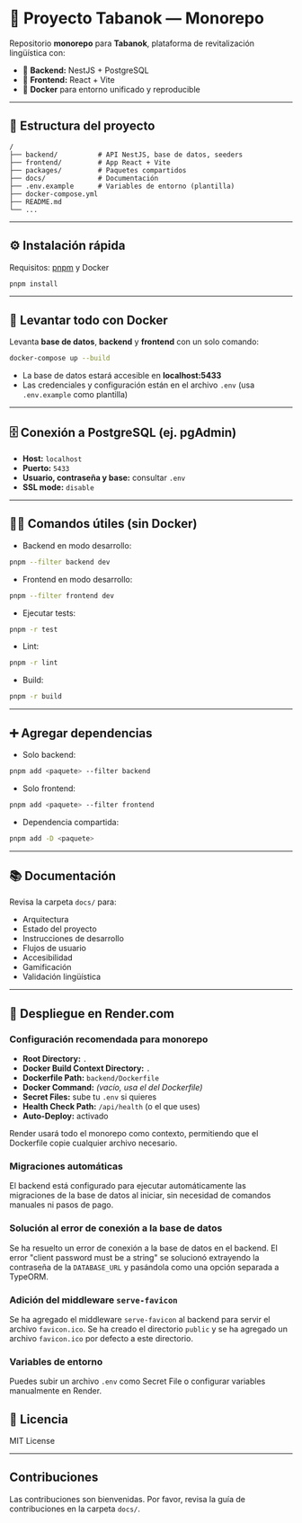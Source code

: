 # 🌿 Proyecto Tabanok — Monorepo

Repositorio **monorepo** para **Tabanok**, plataforma de revitalización lingüística con:

- 🚀 **Backend:** NestJS + PostgreSQL
- 🎨 **Frontend:** React + Vite
- 🐳 **Docker** para entorno unificado y reproducible

---

## 📁 Estructura del proyecto

```
/
├── backend/          # API NestJS, base de datos, seeders
├── frontend/         # App React + Vite
├── packages/         # Paquetes compartidos
├── docs/             # Documentación
├── .env.example      # Variables de entorno (plantilla)
├── docker-compose.yml
├── README.md
└── ...
```

---

## ⚙️ Instalación rápida

Requisitos: [pnpm](https://pnpm.io/) y Docker

```bash
pnpm install
```

---

## 🐳 Levantar todo con Docker

Levanta **base de datos**, **backend** y **frontend** con un solo comando:

```bash
docker-compose up --build
```

- La base de datos estará accesible en **localhost:5433**
- Las credenciales y configuración están en el archivo `.env` (usa `.env.example` como plantilla)

---

## 🗄️ Conexión a PostgreSQL (ej. pgAdmin)

- **Host:** `localhost`
- **Puerto:** `5433`
- **Usuario, contraseña y base:** consultar `.env`
- **SSL mode:** `disable`

---

## 🧑‍💻 Comandos útiles (sin Docker)

- Backend en modo desarrollo:

```bash
pnpm --filter backend dev
```

- Frontend en modo desarrollo:

```bash
pnpm --filter frontend dev
```

- Ejecutar tests:

```bash
pnpm -r test
```

- Lint:

```bash
pnpm -r lint
```

- Build:

```bash
pnpm -r build
```

---

## ➕ Agregar dependencias

- Solo backend:

```bash
pnpm add <paquete> --filter backend
```

- Solo frontend:

```bash
pnpm add <paquete> --filter frontend
```

- Dependencia compartida:

```bash
pnpm add -D <paquete>
```

---

## 📚 Documentación

Revisa la carpeta `docs/` para:

- Arquitectura
- Estado del proyecto
- Instrucciones de desarrollo
- Flujos de usuario
- Accesibilidad
- Gamificación
- Validación lingüística


---

## 🚀 Despliegue en Render.com

### Configuración recomendada para monorepo

- **Root Directory:** `.`
- **Docker Build Context Directory:** `.`
- **Dockerfile Path:** `backend/Dockerfile`
- **Docker Command:** *(vacío, usa el del Dockerfile)*
- **Secret Files:** sube tu `.env` si quieres
- **Health Check Path:** `/api/health` (o el que uses)
- **Auto-Deploy:** activado

Render usará todo el monorepo como contexto, permitiendo que el Dockerfile copie cualquier archivo necesario.

### Migraciones automáticas

El backend está configurado para ejecutar automáticamente las migraciones de la base de datos al iniciar, sin necesidad de comandos manuales ni pasos de pago.

### Solución al error de conexión a la base de datos

Se ha resuelto un error de conexión a la base de datos en el backend. El error "client password must be a string" se solucionó extrayendo la contraseña de la `DATABASE_URL` y pasándola como una opción separada a TypeORM.

### Adición del middleware `serve-favicon`

Se ha agregado el middleware `serve-favicon` al backend para servir el archivo `favicon.ico`. Se ha creado el directorio `public` y se ha agregado un archivo `favicon.ico` por defecto a este directorio.

### Variables de entorno

Puedes subir un archivo `.env` como Secret File o configurar variables manualmente en Render.


## 📝 Licencia

MIT License

---

##  Contribuciones

Las contribuciones son bienvenidas. Por favor, revisa la guía de contribuciones en la carpeta `docs/`.
